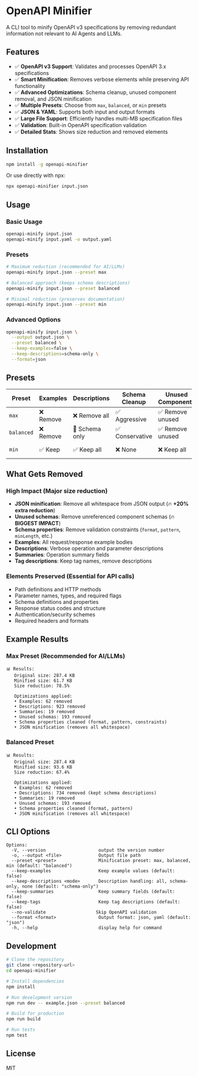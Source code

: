 # OpenAPI Minifier

A CLI tool to minify OpenAPI v3 specifications by removing redundant information not relevant to AI Agents and LLMs.

## Features

- ✅ **OpenAPI v3 Support**: Validates and processes OpenAPI 3.x specifications
- ✅ **Smart Minification**: Removes verbose elements while preserving API functionality
- ✅ **Advanced Optimizations**: Schema cleanup, unused component removal, and JSON minification
- ✅ **Multiple Presets**: Choose from `max`, `balanced`, or `min` presets
- ✅ **JSON & YAML**: Supports both input and output formats
- ✅ **Large File Support**: Efficiently handles multi-MB specification files
- ✅ **Validation**: Built-in OpenAPI specification validation
- ✅ **Detailed Stats**: Shows size reduction and removed elements

## Installation

```bash
npm install -g openapi-minifier
```

Or use directly with npx:

```bash
npx openapi-minifier input.json
```

## Usage

### Basic Usage

```bash
openapi-minify input.json
openapi-minify input.yaml -o output.yaml
```

### Presets

```bash
# Maximum reduction (recommended for AI/LLMs)
openapi-minify input.json --preset max

# Balanced approach (keeps schema descriptions)
openapi-minify input.json --preset balanced

# Minimal reduction (preserves documentation)
openapi-minify input.json --preset min
```

### Advanced Options

```bash
openapi-minify input.json \
  --output output.json \
  --preset balanced \
  --keep-examples=false \
  --keep-descriptions=schema-only \
  --format=json
```

## Presets

| Preset | Examples | Descriptions | Schema Cleanup | Unused Components | Size Reduction | Use Case |
|--------|----------|-------------|----------------|-------------------|----------------|----------|
| `max` | ❌ Remove | ❌ Remove all | ✅ Aggressive | ✅ Remove unused | **🔥 ~78%** | **Best for AI/LLMs** |
| `balanced` | ❌ Remove | 📄 Schema only | ✅ Conservative | ✅ Remove unused | **🔥 ~67%** | **Recommended default** |
| `min` | ✅ Keep | ✅ Keep all | ❌ None | ❌ Keep all | ~0% | Preserve documentation |

## What Gets Removed

### High Impact (Major size reduction)
- **JSON minification**: Remove all whitespace from JSON output (🔥 **+20% extra reduction**)
- **Unused schemas**: Remove unreferenced component schemas (🔥 **BIGGEST IMPACT**)
- **Schema properties**: Remove validation constraints (`format`, `pattern`, `minLength`, etc.)
- **Examples**: All request/response example bodies
- **Descriptions**: Verbose operation and parameter descriptions  
- **Summaries**: Operation summary fields
- **Tag descriptions**: Keep tag names, remove descriptions

### Elements Preserved (Essential for API calls)
- Path definitions and HTTP methods
- Parameter names, types, and required flags
- Schema definitions and properties
- Response status codes and structure
- Authentication/security schemes
- Required headers and formats

## Example Results

### Max Preset (Recommended for AI/LLMs)
```
📊 Results:
   Original size: 287.4 KB
   Minified size: 61.7 KB  
   Size reduction: 78.5%

   Optimizations applied:
   • Examples: 62 removed
   • Descriptions: 923 removed  
   • Summaries: 19 removed
   • Unused schemas: 193 removed
   • Schema properties cleaned (format, pattern, constraints)
   • JSON minification (removes all whitespace)
```

### Balanced Preset
```
📊 Results:
   Original size: 287.4 KB
   Minified size: 93.6 KB
   Size reduction: 67.4%

   Optimizations applied:
   • Examples: 62 removed
   • Descriptions: 734 removed (kept schema descriptions)
   • Summaries: 19 removed  
   • Unused schemas: 193 removed
   • Schema properties cleaned (format, pattern)
   • JSON minification (removes all whitespace)
```

## CLI Options

```
Options:
  -V, --version                    output the version number
  -o, --output <file>              Output file path
  --preset <preset>                Minification preset: max, balanced, min (default: "balanced")
  --keep-examples                  Keep example values (default: false)
  --keep-descriptions <mode>       Description handling: all, schema-only, none (default: "schema-only")
  --keep-summaries                 Keep summary fields (default: false)
  --keep-tags                      Keep tag descriptions (default: false)
  --no-validate                   Skip OpenAPI validation
  --format <format>                Output format: json, yaml (default: "json")
  -h, --help                       display help for command
```

## Development

```bash
# Clone the repository
git clone <repository-url>
cd openapi-minifier

# Install dependencies
npm install

# Run development version
npm run dev -- example.json --preset balanced

# Build for production
npm run build

# Run tests
npm test
```

## License

MIT